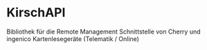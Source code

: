 # KirschAPI
Bibliothek für die Remote Management Schnittstelle von Cherry und ingenico Kartenlesegeräte (Telematik / Online)
